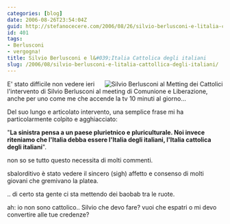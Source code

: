 ```yaml
---
categories: [blog]
date: 2006-08-26T23:54:04Z
guid: http://stefanocecere.com/2006/08/26/silvio-berlusconi-e-litalia-cattollica-degli-italiani/
id: 401
tags:
- Berlusconi
- vergogna!
title: Silvio Berlusconi e l&#039;Italia Cattolica degli italiani
slug: /2006/08/silvio-berlusconi-e-litalia-cattollica-degli-italiani/
---
```


<img align="right" title="Silvio Berlusconi al Metting dei Cattolici" id="image400" alt="Silvio Berlusconi al Metting dei Cattolici" src="http://stefanocecere.com/wp-content/uploads/sites/3/2006/08/berlusconi_cattolico.jpg" />E' stato difficile non vedere ieri l'intervento di Silvio Berlusconi al meeting di Comunione e Liberazione, anche per uno come me che accende la tv 10 minuti al giorno…

Del suo lungo e articolato intervento, una semplice frase mi ha particolarmente colpito e agghiacciato:

"**La sinistra pensa a un paese plurietnico e pluriculturale. Noi invece riteniamo che l'Italia debba essere l'Italia degli italiani, l'Italia cattolica degli italiani**".

non so se tutto questo necessita di molti commenti.

sbalorditivo è stato vedere il sincero (sigh) affetto e consenso di molti giovani che gremivano la platea.

.. di certo sta gente ci sta mettendo dei baobab tra le ruote.

ah: io non sono cattolico.. Silvio che devo fare? vuoi che espatri o mi devo convertire alle tue credenze?